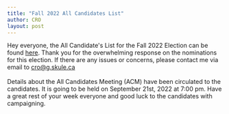 ```yaml
---
title: "Fall 2022 All Candidates List"
author: CRO
layout: post
---
```


Hey everyone, the All Candidate's List for the Fall 2022 Election can be found <a href="https://drive.google.com/file/d/1ScWCjO_s4N5Xj6QOostX5oo2WCE4PWqc/view?usp=sharing">here</a>. Thank you for the overwhelming response on the nominations for this election. If there are any issues or concerns, please contact me via email to cro@g.skule.ca<br> <br> Details about the All Candidates Meeting (ACM) have been circulated to the candidates. It is going to be held on September 21st, 2022 at 7:00 pm. Have a great rest of your week everyone and good luck to the candidates with campaigning.